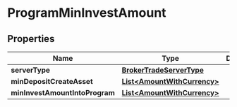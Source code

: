 # ProgramMinInvestAmount

## Properties
Name | Type | Description | Notes
------------ | ------------- | ------------- | -------------
**serverType** | [**BrokerTradeServerType**](BrokerTradeServerType.md) |  |  [optional]
**minDepositCreateAsset** | [**List&lt;AmountWithCurrency&gt;**](AmountWithCurrency.md) |  |  [optional]
**minInvestAmountIntoProgram** | [**List&lt;AmountWithCurrency&gt;**](AmountWithCurrency.md) |  |  [optional]

